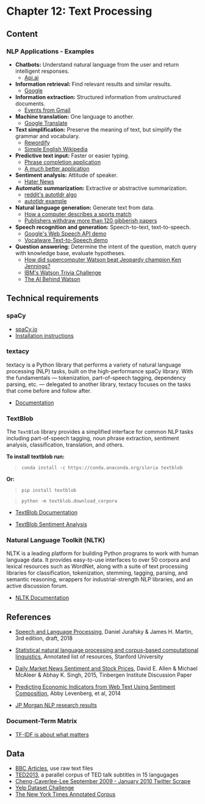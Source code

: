# Chapter 12: Text Processing

## Content

### NLP Applications - Examples

- **Chatbots:** Understand natural language from the user and return intelligent responses.
    - [Api.ai](https://api.ai/)
- **Information retrieval:** Find relevant results and similar results.
    - [Google](https://www.google.com/)
- **Information extraction:** Structured information from unstructured documents.
    - [Events from Gmail](https://support.google.com/calendar/answer/6084018?hl=en)
- **Machine translation:** One language to another.
    - [Google Translate](https://translate.google.com/)
- **Text simplification:** Preserve the meaning of text, but simplify the grammar and vocabulary.
    - [Rewordify](https://rewordify.com/)
    - [Simple English Wikipedia](https://simple.wikipedia.org/wiki/Main_Page)
- **Predictive text input:** Faster or easier typing.
    - [Phrase completion application](https://justmarkham.shinyapps.io/textprediction/)
    - [A much better application](https://farsite.shinyapps.io/swiftkey-cap/)
- **Sentiment analysis:** Attitude of speaker.
    - [Hater News](https://medium.com/@KevinMcAlear/building-hater-news-62062c58325c)
- **Automatic summarization:** Extractive or abstractive summarization.
    - [reddit's autotldr algo](https://smmry.com/about)
    - [autotldr example](https://www.reddit.com/r/technology/comments/35brc8/21_million_people_still_use_aol_dialup/cr2zzj0)
- **Natural language generation:** Generate text from data.
    - [How a computer describes a sports match](http://www.bbc.com/news/technology-34204052)
    - [Publishers withdraw more than 120 gibberish papers](http://www.nature.com/news/publishers-withdraw-more-than-120-gibberish-papers-1.14763)
- **Speech recognition and generation:** Speech-to-text, text-to-speech.
    - [Google's Web Speech API demo](https://www.google.com/intl/en/chrome/demos/speech.html)
    - [Vocalware Text-to-Speech demo](https://www.vocalware.com/index/demo)
- **Question answering:** Determine the intent of the question, match query with knowledge base, evaluate hypotheses.
    - [How did supercomputer Watson beat Jeopardy champion Ken Jennings?](http://blog.ted.com/how-did-supercomputer-watson-beat-jeopardy-champion-ken-jennings-experts-discuss/)
    - [IBM's Watson Trivia Challenge](http://www.nytimes.com/interactive/2010/06/16/magazine/watson-trivia-game.html)
    - [The AI Behind Watson](http://www.aaai.org/Magazine/Watson/watson.php)

## Technical requirements

### spaCy

- [spaCy.io](https://spacy.io/)
- [Installation instructions](https://spacy.io/usage/#installation)

### textacy


textacy is a Python library that performs a variety of natural language processing (NLP) tasks, built on the high-performance spaCy library. With the fundamentals — tokenization, part-of-speech tagging, dependency parsing, etc. — delegated to another library, textacy focuses on the tasks that come before and follow after.


- [Documentation](https://chartbeat-labs.github.io/textacy/index.html)


### TextBlob


The `TextBlob` library provides a simplified interface for common NLP tasks including part-of-speech tagging, noun phrase extraction, sentiment analysis, classification, translation, and others.

**To install textblob run:**

> `conda install -c https://conda.anaconda.org/sloria textblob`

**Or:**

> `pip install textblob`

> `python -m textblob.download_corpora`

- [TextBlob Documentation](https://textblob.readthedocs.io/en/dev/)

- [TextBlob Sentiment Analysis](https://github.com/sloria/TextBlob/blob/dev/textblob/en/en-sentiment.xml)


### Natural Language Toolkit (NLTK)

NLTK is a leading platform for building Python programs to work with human language data. It provides easy-to-use interfaces to over 50 corpora and lexical resources such as WordNet, along with a suite of text processing libraries for classification, tokenization, stemming, tagging, parsing, and semantic reasoning, wrappers for industrial-strength NLP libraries, and an active discussion forum.

- [NLTK Documentation](http://www.nltk.org/)

## References

- [Speech and Language Processing](https://web.stanford.edu/~jurafsky/slp3/ed3book.pdf), Daniel Jurafsky & James H. Martin, 3rd edition, draft, 2018

- [Statistical natural language processing and corpus-based computational linguistics](https://nlp.stanford.edu/links/statnlp.html), Annotated list of resources, Stanford University
- [Daily Market News Sentiment and Stock Prices](https://www.econstor.eu/handle/10419/125094), David E. Allen & Michael McAleer & Abhay K. Singh, 2015, Tinbergen Institute Discussion Paper

- [Predicting Economic Indicators from Web Text Using Sentiment Composition](http://www.ijcce.org/index.php?m=content&c=index&a=show&catid=39&id=358), Abby Levenberg, et al, 2014


- [JP Morgan NLP research results](https://www.jpmorgan.com/global/research/machine-learning)

### Document-Term Matrix

- [TF-IDF is about what matters](https://planspace.org/20150524-tfidf_is_about_what_matters/)

## Data

- [BBC Articles](http://mlg.ucd.ie/datasets/bbc.html), use raw text files
- [TED2013](http://opus.nlpl.eu/TED2013.php), a parallel corpus of TED talk subtitles in 15 langugages
- [Cheng-Caverlee-Lee September 2009 - January 2010 Twitter Scrape](https://archive.org/details/twitter_cikm_2010)
- [Yelp Dataset Challenge](https://www.yelp.com/dataset/challenge)
- [The New York Times Annotated Corpus](https://catalog.ldc.upenn.edu/LDC2008T19)
